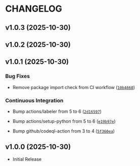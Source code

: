 # CHANGELOG

<!-- version list -->

## v1.0.3 (2025-10-30)


## v1.0.2 (2025-10-30)


## v1.0.1 (2025-10-30)

### Bug Fixes

- Remove package import check from CI workflow
  ([`10b4660`](https://github.com/john-psina/django-admin-style-linker/commit/10b46606d692b641b4a27b413a23c98a9ada424e))

### Continuous Integration

- Bump actions/labeler from 5 to 6
  ([`2d16597`](https://github.com/john-psina/django-admin-style-linker/commit/2d16597bbfdbf86ac8122cb65a87bc0a4023e281))

- Bump actions/setup-python from 5 to 6
  ([`e19b97e`](https://github.com/john-psina/django-admin-style-linker/commit/e19b97ea6cc905c222f6a303dc9ecc008ccb2ace))

- Bump github/codeql-action from 3 to 4
  ([`5f360ea`](https://github.com/john-psina/django-admin-style-linker/commit/5f360eaf3c1a18419a359d8148e67ece16cbaae5))


## v1.0.0 (2025-10-30)

- Initial Release
